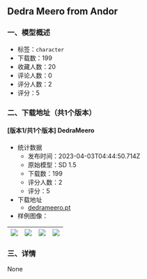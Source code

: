 ## Dedra Meero from Andor
### 一、模型概述

- 标签：`character`
- 下载数：199
- 收藏人数：20
- 评论人数：0
- 评分人数：2
- 评分：5

### 二、下载地址（共1个版本）

#### [版本1/共1个版本] DedraMeero

- 统计数据
  - 发布时间：2023-04-03T04:44:50.714Z
  - 原始模型：SD 1.5
  - 下载数：199
  - 评分人数：2
  - 评分：5
- 下载地址
  - [dedrameero.pt](https://civitai.com/api/download/models/34184)
- 样例图像：

| <img src="https://image.civitai.com/xG1nkqKTMzGDvpLrqFT7WA/bbd1ded8-e2a1-4dbf-9a19-0531dee0fa00/width=450/390565.jpeg" /> | <img src="https://image.civitai.com/xG1nkqKTMzGDvpLrqFT7WA/a7f44474-80a8-4fcc-aad9-8f29676c2b00/width=450/390584.jpeg" /> | <img src="https://image.civitai.com/xG1nkqKTMzGDvpLrqFT7WA/db69ef80-dc36-4f5f-feb3-6a0373b70d00/width=450/390583.jpeg" /> | <img src="https://image.civitai.com/xG1nkqKTMzGDvpLrqFT7WA/0e8b6edc-0b95-4307-c6a7-276222120300/width=450/390582.jpeg" /> |
| ---- | ---- | ---- | ---- |


### 三、详情
None